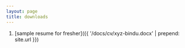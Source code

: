 ```yaml
---
layout: page
title: downloads
---
```


1. [sample resume for fresher]({{ '/docs/cv/xyz-bindu.docx' | prepend: site.url }})